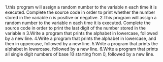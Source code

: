 1.this program will assign a random number to the variable n each time it is executed. Complete the source code in order to print whether the number stored in the variable n is positive or negative.
2.This program will assign a random number to the variable n each time it is executed. Complete the source code in order to print the last digit of the number stored in the variable n
3.Write a program that prints the alphabet in lowercase, followed by a new line.
4.Write a program that prints the alphabet in lowercase, and then in uppercase, followed by a new line.
5.Write a program that prints the alphabet in lowercase, followed by a new line.
6.Write a program that prints all single digit numbers of base 10 starting from 0, followed by a new line.
